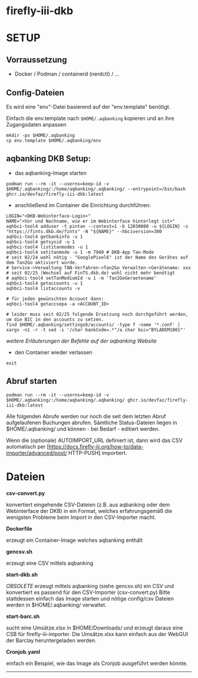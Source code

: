 # firefly-iii-dkb 

# SETUP

## Vorraussetzung

* Docker / Podman / containerd (nerdctl) / ...

## Config-Dateien

Es wird eine "env"-Datei basierend auf der "env.template" benötigt.

Einfach die env.template nach `$HOME/.aqbanking` kopieren und an ihre Zugangsdaten anpassen
```
mkdir -pv $HOME/.aqbanking
cp env.template $HOME/.aqbanking/env
```

## aqbanking DKB Setup:

* das aqbanking-Image starten

```
podman run --rm -it --userns=keep-id -v $HOME/.aqbanking/:/home/aqbanking/.aqbanking/ --entrypoint=/bin/bash ghcr.io/devfaz/firefly-iii-dkb:latest
```

* anschließend im Container die Einrichtung durchführen:

```
LOGIN="<DKB-Webinterface-Login>"
NAME="<Vor und Nachname, wie er im Webinterface hinterlegt ist>"
aqhbci-tool4 adduser -t pintan --context=1 -b 12030000 -u ${LOGIN} -s "https://fints.dkb.de/fints" -N "${NAME}" --hbciversion=300
aqhbci-tool4 getbankinfo -u 1
aqhbci-tool4 getsysid -u 1
aqhbci-tool4 listitanmodes -u 1
aqhbci-tool4 setitanmode -u 1 -m 7940 # DKB-App Tan-Mode
# seit 02/24 wohl nötig - "GooglePixel6" ist der Name des Gerätes auf dem Tan2Go aktiviert wurde.
# Service->Verwaltung TAN-Verfahren->Tan2Go Verwalten->Gerätename: xxx
# seit 02/25 (Wechsel auf FinTS.dkb.de) wohl nicht mehr benötigt
# aqhbci-tool4 setTanMediumId -u 1 -m 'Tan2GoGeraetename'
aqhbci-tool4 getaccounts -u 1
aqhbci-tool4 listaccounts -v

# für jeden gewünschten Account dann:
aqhbci-tool4 getaccsepa -a <ACCOUNT_ID>

# leider muss seit 02/25 folgende Ersetzung noch durchgeführt werden, um die BIC in den accounts zu setzen.
find $HOME/.aqbanking/settings6/accounts/ -type f -name '*.conf' | xargs -n1 -r -t sed -i '/char bankCode=.*"/a char bic="BYLADEM1001"'
```
*weitere Erläuterungen der Befehle auf der aqbanking Website*

* den Container wieder verlassen
```
exit
```

## Abruf starten

```
podman run --rm -it --userns=keep-id -v $HOME/.aqbanking/:/home/aqbanking/.aqbanking/ ghcr.io/devfaz/firefly-iii-dkb:latest
```

Alle folgenden Abrufe werden nur noch die seit dem letzten Abruf aufgelaufenen Buchungen abrufen.
Sämtliche Status-Dateien liegen in $HOME/.aqbanking/ und können - bei Bedarf - editiert werden.

Wenn die (optionale) AUTOIMPORT_URL definiert ist, dann wird das CSV automatisch per [https://docs.firefly-iii.org/how-to/data-importer/advanced/post/ HTTP-PUSH] importiert.

# Dateien

**csv-convert.py**

konvertiert eingehende CSV-Dateien (z.B. aus aqbanking oder dem Webinterface der DKB) in ein Format, welches erfahrungsgemäß die wenigsten Probleme beim Import in den CSV-Importer macht.

**Dockerfile**

erzeugt ein Container-Image welches aqbanking enthält

**gencsv.sh**

erzeugt eine CSV mittels aqbanking

**start-dkb.sh**

*OBSOLETE* erzeugt mittels aqbanking (siehe gencsv.sh) ein CSV und konvertiert es passend für den CSV-Importer (csv-convert.py)
Bitte stattdessen einfach das Image starten und nötige config/csv Dateien werden in $HOME/.aqbanking/ verwaltet.

**start-barc.sh**

sucht eine Umsätze.xlsx in $HOME/Downloads/ und erzeugt daraus eine CSB für firefly-iii-importer.
Die Umsätze.xlsx kann einfach aus der WebGUI der Barclay heruntergeladen werden.

**Cronjob.yaml**

einfach ein Beispiel, wie das Image als Cronjob ausgeführt werden könnte.

---
